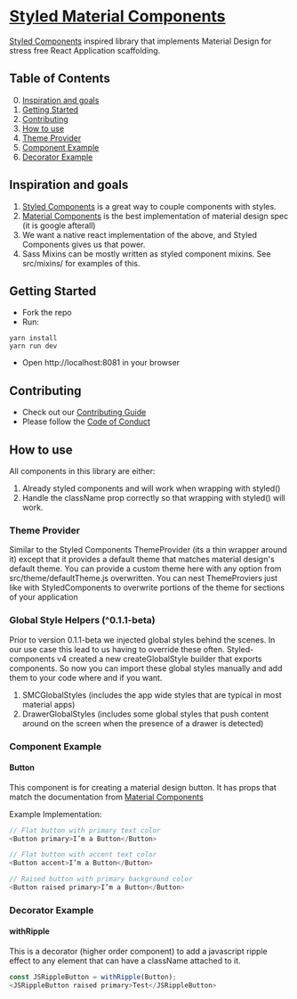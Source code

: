 # [Styled Material Components](https://styled-material-components.com/)

[Styled Components](https://www.styled-components.com) inspired library that implements Material Design for stress free React Application scaffolding.

## Table of Contents

0. [Inspiration and goals](#inpiration-and-goals)
0. [Getting Started](#getting-started)
0. [Contributing](#contributing)
0. [How to use](#how-to-use)
0. [Theme Provider](#theme-provider)
0. [Component Example](#component-example)
0. [Decorator Example](#decorator-example)

## Inspiration and goals
1. [Styled Components](https://www.styled-components.com) is a great way to couple components with styles.
2. [Material Components](https://github.com/material-components/material-components-web) is the best implementation of material design spec (it is google afterall)
3. We want a native react implementation of the above, and Styled Components gives us that power.
4. Sass Mixins can be mostly written as styled component mixins. See src/mixins/ for examples of this.

## Getting Started
* Fork the repo
* Run:
```
yarn install
yarn run dev
```
* Open http://localhost:8081 in your browser

## Contributing
* Check out our [Contributing Guide](https://github.com/ConciergeAuctions/styled-material-components/blob/master/CONTRIBUTING.md)
* Please follow the [Code of Conduct](https://github.com/ConciergeAuctions/styled-material-components/blob/master/CODE_OF_CONDUCT.md)

## How to use
All components in this library are either:
1) Already styled components and will work when wrapping with styled()
2) Handle the className prop correctly so that wrapping with styled() will work.

### Theme Provider
Similar to the Styled Components ThemeProvider (its a thin wrapper around it) except that it provides a default theme that matches material design's default theme. You can provide a custom theme here with any option from src/theme/defaultTheme.js overwritten. You can nest ThemeProviers just like with StyledComponents to overwrite portions of the theme for sections of your application

### Global Style Helpers (^0.1.1-beta)
Prior to version 0.1.1-beta we injected global styles behind the scenes. In our use case this lead to us having to override these often. Styled-components v4 created a new createGlobalStyle builder that exports components. So now you can import these global styles manually and add them to your code where and if you want. 

1) SMCGlobalStyles (includes the app wide styles that are typical in most material apps)
2) DrawerGlobalStyles (includes some global styles that push content around on the screen when the presence of a drawer is detected)

### Component Example
#### Button
This component is for creating a material design button. It has props that match the documentation from [Material Components](https://github.com/material-components/material-components-web)

Example Implementation:

```js
// Flat button with primary text color
<Button primary>I’m a Button</Button>

// Flat button with accent text color
<Button accent>I’m a Button</Button>

// Raised button with primary background color
<Button raised primary>I’m a Button</Button>
```

### Decorator Example
#### withRipple
This is a decorator (higher order component) to add a javascript ripple effect to any element that can have a className attached to it.

```js
const JSRippleButton = withRipple(Button);
<JSRippleButton raised primary>Test</JSRippleButton>
```
